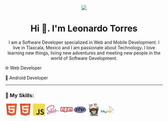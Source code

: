 <div id="header" align="center">
  <img src="https://media.giphy.com/media/JqmupuTVZYaQX5s094/giphy.gif" width="200">
  <h1>Hi 👋. I'm <span color="#0000ff">Leonardo Torres</span></h1>
  <p align="center">
    I am a Software Developer specialized in Web and Mobile Development. I live in Tlaxcala, Mexico and I am passionate about Technology. 
    I love learning new things, living new adventures and meeting new people in the world of Software Development.
  <p>
</div>
<div>
  <p>🌐 Web Developer</p>
  <p>📱 Android Developer</p>
</div>
<hr>
<div id="lenguages">
  <h3>🧠 My Skills:</p>
  <div id="images">
    <img src="https://github.com/devicons/devicon/blob/master/icons/html5/html5-original.svg" width="40" height="40">
    <img src="https://github.com/devicons/devicon/blob/master/icons/html5/html5-original.svg" width="40" height="40">
    <img src="https://github.com/devicons/devicon/blob/master/icons/javascript/javascript-original.svg" width="40" height="40">
    <img src="https://github.com/devicons/devicon/blob/master/icons/sass/sass-original.svg" width="40" height="40">
    <img src="https://github.com/devicons/devicon/blob/master/icons/npm/npm-original-wordmark.svg" width="40" height="40">
    <img src="https://github.com/devicons/devicon/blob/master/icons/php/php-original.svg" width="40" height="40">
    <img src="https://github.com/devicons/devicon/blob/master/icons/composer/composer-original.svg" width="40" height="40">
    <img src="https://github.com/devicons/devicon/blob/master/icons/mysql/mysql-original-wordmark.svg" width="40" height="40">
  </div>
</div>
